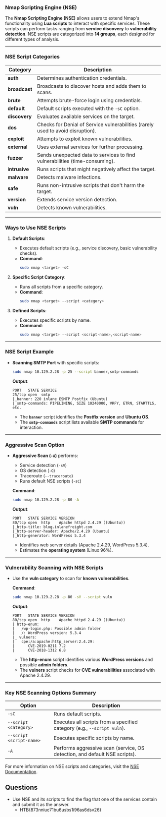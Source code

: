 ### Nmap Scripting Engine (NSE)

The **Nmap Scripting Engine (NSE)** allows users to extend Nmap's functionality using **Lua scripts** to interact with specific services. These scripts can perform tasks ranging from **service discovery** to **vulnerability detection**. NSE scripts are categorized into **14 groups**, each designed for different types of analysis.

---

### NSE Script Categories

| **Category**  | **Description**                                                                 |
|---------------|---------------------------------------------------------------------------------|
| **auth**      | Determines authentication credentials.                                           |
| **broadcast** | Broadcasts to discover hosts and adds them to scans.                             |
| **brute**     | Attempts brute-force login using credentials.                                    |
| **default**   | Default scripts executed with the `-sC` option.                                  |
| **discovery** | Evaluates available services on the target.                                      |
| **dos**       | Checks for Denial of Service vulnerabilities (rarely used to avoid disruption).  |
| **exploit**   | Attempts to exploit known vulnerabilities.                                       |
| **external**  | Uses external services for further processing.                                   |
| **fuzzer**    | Sends unexpected data to services to find vulnerabilities (time-consuming).      |
| **intrusive** | Runs scripts that might negatively affect the target.                            |
| **malware**   | Detects malware infections.                                                      |
| **safe**      | Runs non-intrusive scripts that don't harm the target.                           |
| **version**   | Extends service version detection.                                               |
| **vuln**      | Detects known vulnerabilities.                                                   |

---

### Ways to Use NSE Scripts

1. **Default Scripts**:
   - Executes default scripts (e.g., service discovery, basic vulnerability checks).
   - **Command**: 
     ```bash
     sudo nmap <target> -sC
     ```

2. **Specific Script Category**:
   - Runs all scripts from a specific category.
   - **Command**:
     ```bash
     sudo nmap <target> --script <category>
     ```

3. **Defined Scripts**:
   - Executes specific scripts by name.
   - **Command**:
     ```bash
     sudo nmap <target> --script <script-name>,<script-name>
     ```

---

### NSE Script Example

- **Scanning SMTP Port** with specific scripts:
  ```bash
  sudo nmap 10.129.2.28 -p 25 --script banner,smtp-commands
  ```
  
  **Output**:
  ```
  PORT   STATE SERVICE
  25/tcp open  smtp
  |_banner: 220 inlane ESMTP Postfix (Ubuntu)
  |_smtp-commands: PIPELINING, SIZE 10240000, VRFY, ETRN, STARTTLS, etc.
  ```
  - The **`banner`** script identifies the **Postfix version** and **Ubuntu OS**.
  - The **`smtp-commands`** script lists available **SMTP commands** for interaction.

---

### Aggressive Scan Option

- **Aggressive Scan (`-A`)** performs:
  - Service detection (`-sV`)
  - OS detection (`-O`)
  - Traceroute (`--traceroute`)
  - Runs default NSE scripts (`-sC`)
  
  **Command**:
  ```bash
  sudo nmap 10.129.2.28 -p 80 -A
  ```

  **Output**:
  ```
  PORT   STATE SERVICE VERSION
  80/tcp open  http    Apache httpd 2.4.29 ((Ubuntu))
  |_http-title: blog.inlanefreight.com
  |_http-server-header: Apache/2.4.29 (Ubuntu)
  |_http-generator: WordPress 5.3.4
  ```
  - Identifies web server details (Apache 2.4.29, WordPress 5.3.4).
  - Estimates the **operating system** (Linux 96%).

---

### Vulnerability Scanning with NSE Scripts

- Use the **vuln category** to scan for **known vulnerabilities**.
  
  **Command**:
  ```bash
  sudo nmap 10.129.2.28 -p 80 -sV --script vuln
  ```

  **Output**:
  ```
  PORT   STATE SERVICE VERSION
  80/tcp open  http    Apache httpd 2.4.29 ((Ubuntu))
  | http-enum: 
  |   /wp-login.php: Possible admin folder
  |   /: WordPress version: 5.3.4
  |_ vulners: 
  |   cpe:/a:apache:http_server:2.4.29:
  |      CVE-2019-0211 7.2
  |      CVE-2018-1312 6.8
  ```

  - The **http-enum** script identifies various **WordPress versions** and possible **admin folders**.
  - The **vulners** script checks for **CVE vulnerabilities** associated with Apache 2.4.29.

---

### Key NSE Scanning Options Summary

| **Option**                | **Description**                                                                 |
|---------------------------|---------------------------------------------------------------------------------|
| `-sC`                     | Runs default scripts.                                                           |
| `--script <category>`      | Executes all scripts from a specified category (e.g., `--script vuln`).          |
| `--script <script-name>`   | Executes specific scripts by name.                                              |
| `-A`                      | Performs aggressive scan (service, OS detection, and default NSE scripts).       |

For more information on NSE scripts and categories, visit the [NSE Documentation](https://nmap.org/nsedoc/index.html).

## Questions
- Use NSE and its scripts to find the flag that one of the services contain and submit it as the answer.
	- HTB{873nniuc71bu6usbs1i96as6dsv26}